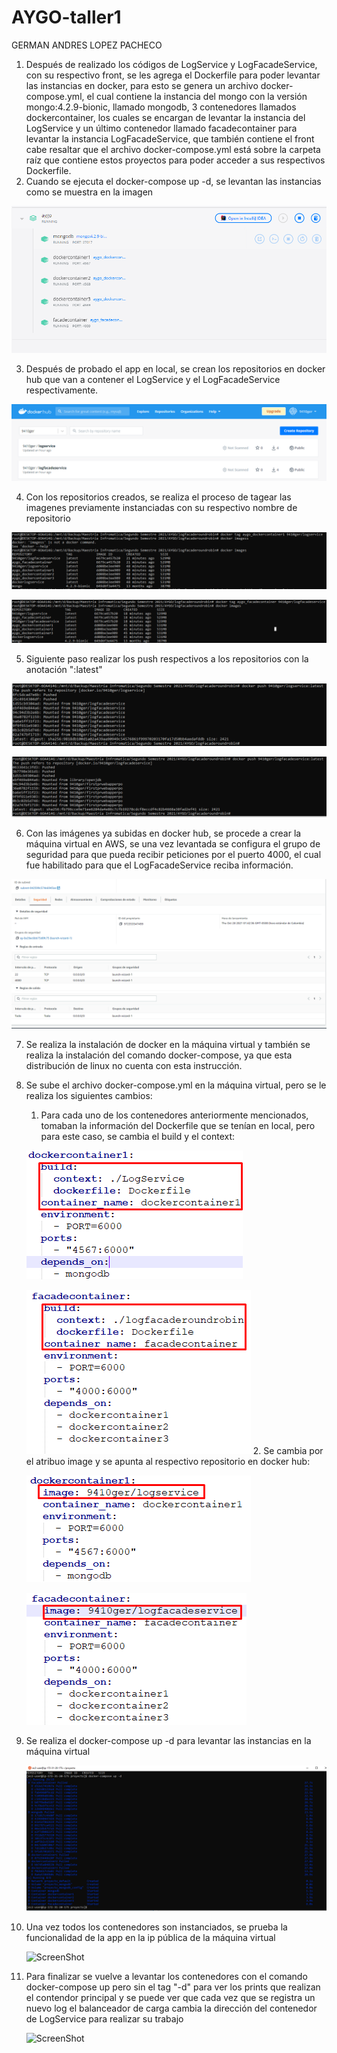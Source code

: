 # AYGO-taller1

GERMAN ANDRES LOPEZ PACHECO

1. Después de realizado los códigos de LogService y LogFacadeService, con su respectivo 
    front, se les agrega el Dockerfile para poder levantar las instancias en docker,
    para esto se genera un archivo docker-compose.yml, el cual contiene la instancia
    del mongo con la versión mongo:4.2.9-bionic, llamado mongodb, 3 contenedores llamados
    dockercontainer, los cuales se encargan de levantar la instancia del LogService y 
    un último contenedor llamado facadecontainer para levantar la instancia LogFacadeService, 
    que también contiene el front cabe resaltar que el archivo docker-compose.yml está sobre la carpeta raíz que contiene estos
    proyectos para poder acceder a sus respectivos Dockerfile.
2. Cuando se ejecuta el docker-compose up -d, se levantan las instancias como se muestra en la imagen

![ScreenShot](images/docker-compose_en_local.png)

3. Después de probado el app en local, se crean los repositorios en docker hub
   que van a contener el LogService y el LogFacadeService respectivamente.

![ScreenShot](images/repositorios_en_docker_hub.png)

4. Con los repositorios creados, se realiza el proceso de tagear las imagenes previamente
   instanciadas con su respectivo nombre de repositorio

![ScreenShot](images/tag_logservice.png)

![ScreenShot](images/tag_logfacadeservice.png)

5. Siguiente paso realizar los push respectivos a los repositorios con la anotación ":latest"

![ScreenShot](images/push_logservice_en_docker_hub.png)

![ScreenShot](images/push_logfacadeservice_en_docker_hub.png)

6. Con las imágenes ya subidas en docker hub, se procede a crear la máquina virtual en AWS, se
   una vez levantada se configura el grupo de seguridad para que pueda recibir peticiones por el
   puerto 4000, el cual fue habilitado para que el LogFacadeService reciba información.

![ScreenShot](images/grupo_de_seguridad_aws.png)

7. Se realiza la instalación de docker en la máquina virtual y también se realiza la instalación del
    comando docker-compose, ya que esta distribución de linux no cuenta con esta instrucción.

8. Se sube el archivo docker-compose.yml en la máquina virtual, pero se le realiza los siguientes cambios:
   1. Para cada uno de los contenedores anteriormente mencionados, tomaban la información del Dockerfile que
      se tenían en local, pero para este caso, se cambia el build y el context:
   
   ![ScreenShot](images/docker-compose_original.png)
    
   ![ScreenShot](images/docker-compose_originalogacadeservicel.png)
   2. Se cambia por el atribuo image y se apunta al respectivo repositorio en docker hub:
   
    ![ScreenShot](images/docker-compose_nuevo_logservice.png)
    
    ![ScreenShot](images/docker-compose_nuevo_logfacadeservice.png)
9. Se realiza el docker-compose up -d para levantar las instancias en la máquina virtual
    
    ![ScreenShot](images/docker-compose_en_la_maquina_virtual_aws.png)
10. Una vez todos los contenedores son instanciados, se prueba la funcionalidad de la app en la ip pública de la máquina
    virtual

    ![ScreenShot](images/probando_la_app_por_la_ip_pública_de_aws.png)
11. Para finalizar se vuelve a levantar los contenedores con el comando docker-compose up pero sin el tag "-d" para ver
    los prints que realizan el contendor principal y se puede ver que cada vez que se registra un nuevo log el balanceador
    de carga cambia la dirección del contenedor de LogService para realizar su trabajo

    ![ScreenShot](images/probando_el_balanceador_de_carga_por_la_ip_púbica_de_aws.png)
    